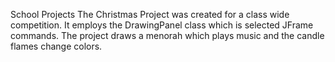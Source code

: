 School Projects
	The Christmas Project was created for a class wide competition. It employs the DrawingPanel class which is selected JFrame commands. 
The project draws a menorah which plays music and the candle flames change colors.